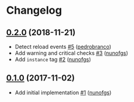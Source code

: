# Changelog

## [0.2.0](https://github.com/nunofgs/pm2-datadog/releases/tag/0.2.0) (2018-11-21)
- Detect reload events [\#5](https://github.com/nunofgs/pm2-datadog/pull/5) ([pedrobranco](https://github.com/pedrobranco))
- Add warning and critical checks [\#3](https://github.com/nunofgs/pm2-datadog/pull/3) ([nunofgs](https://github.com/nunofgs))
- Add `instance` tag [\#2](https://github.com/nunofgs/pm2-datadog/pull/2) ([nunofgs](https://github.com/nunofgs))

## [0.1.0](https://github.com/nunofgs/pm2-datadog/releases/tag/v0.1.0) (2017-11-02)
- Add initial implementation [\#1](https://github.com/nunofgs/pm2-datadog/pull/1) ([nunofgs](https://github.com/nunofgs))
